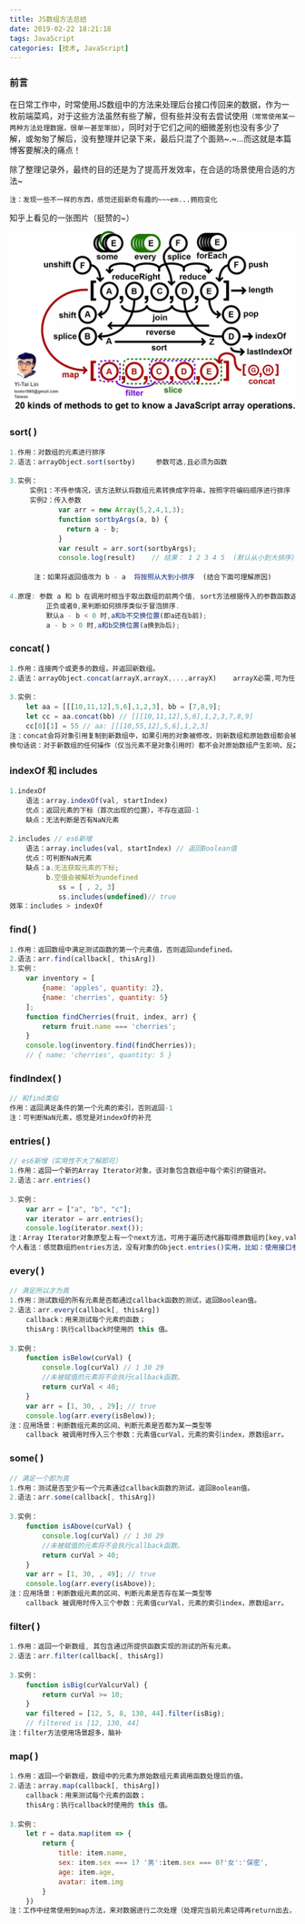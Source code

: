 ```yaml
---
title: JS数组方法总结
date: 2019-02-22 18:21:18
tags: JavaScript
categories: [技术, JavaScript]
---
```


### 前言

​	在日常工作中，时常使用JS数组中的方法来处理后台接口传回来的数据，作为一枚前端菜鸡，对于这些方法虽然有些了解，但有些并没有去尝试使用`（常常使用某一两种方法处理数据，很单一甚至笨拙）`，同时对于它们之间的细微差别也没有多少了解，或匆匆了解后，没有整理并记录下来，最后只混了个面熟~.~...而这就是本篇博客要解决的痛点！

​	除了整理记录外，最终的目的还是为了提高开发效率，在合适的场景使用合适的方法~

​	`注：发现一些不一样的东西，感觉还挺新奇有趣的~~~em...拥抱变化`

知乎上看见的一张图片（挺赞的~）

![img](/images/array/array.webp)

### sort( ) 

```javascript
1.作用：对数组的元素进行排序
2.语法：arrayObject.sort(sortby)     参数可选,且必须为函数

3.实例：
     实例1：不传参情况，该方法默认将数组元素转换成字符串，按照字符编码顺序进行排序
     实例2：传入参数
            var arr = new Array(5,2,4,1,3);
            function sortbyArgs(a, b) {
              return a - b;
            }
            var result = arr.sort(sortbyArgs);
            console.log(result)    // 结果： 1 2 3 4 5  (默认从小到大排序)
            
      注：如果将返回值改为 b - a  将按照从大到小排序  (结合下面可理解原因)
      
4.原理: 参数 a 和 b 在调用时相当于取出数组的前两个值, sort方法根据传入的参数函数返回值的          
         正负或者0,来判断如何排序类似于冒泡排序.
         默认a - b < 0 时,a和b不交换位置(即a还在b前);
         a - b > 0 时,a和b交换位置(a换到b后);
```

### concat( )

```javascript
1.作用：连接两个或更多的数组，并返回新数组。
2.语法：arrayObject.concat(arrayX,arrayX,...,arrayX)    arrayX必需,可为任意多个

3.实例：
	let aa = [[[10,11,12],5,6],1,2,3], bb = [7,8,9];
	let cc = aa.concat(bb) // [[[10,11,12],5,6],1,2,3,7,8,9]
    cc[0][1] = 55 // aa: [[[10,55,12],5,6],1,2,3]
注：concat会将对象引用复制到新数组中，如果引用的对象被修改，则新数组和原始数组都会被更改
换句话说：对于新数组的任何操作（仅当元素不是对象引用时）都不会对原始数组产生影响，反之亦然。
```

### indexOf 和 includes 

```javascript
1.indexOf
	语法：array.indexOf(val, startIndex)
	优点：返回元素的下标（首次出现的位置），不存在返回-1
	缺点：无法判断是否有NaN元素

2.includes // es6新增
	语法：array.includes(val, startIndex) // 返回Boolean值
	优点：可判断NaN元素
	缺点：a.无法获取元素的下标;
		 b.空值会被解析为undefined
            ss = [ , 2, 3]
            ss.includes(undefined)// true
效率：includes > indexOf
```

### find( )

```javascript
1.作用：返回数组中满足测试函数的第一个元素值，否则返回undefined。
2.语法：arr.find(callback[, thisArg])
3.实例：
	var inventory = [
    	{name: 'apples', quantity: 2},
    	{name: 'cherries', quantity: 5}
	];
	function findCherries(fruit, index, arr) { 
    	return fruit.name === 'cherries';
	}
	console.log(inventory.find(findCherries)); 
	// { name: 'cherries', quantity: 5 }
```

### findIndex( )

```javascript
// 和find类似
作用：返回满足条件的第一个元素的索引，否则返回-1
注：可判断NaN元素，感觉是对indexOf的补充
```



### entries( )

```javascript
// es6新增（实用性不大了解即可）
1.作用：返回一个新的Array Iterator对象，该对象包含数组中每个索引的键值对。
2.语法：arr.entries()

3.实例：
	var arr = ["a", "b", "c"];
	var iterator = arr.entries();
	console.log(iterator.next());
注：Array Iterator对象原型上有一个next方法，可用于遍历迭代器取得原数组的[key,value]。
个人看法：感觉数组的entries方法，没有对象的Object.entries()实用，比如：使用接口参数params对象拼接表格按钮的下载链接（entries() 结合 for...of 使用）
```

### every( )

```javascript
// 满足所以才为真
1.作用：测试数组的所有元素是否都通过callback函数的测试，返回Boolean值。
2.语法：arr.every(callback[, thisArg])
	callback：用来测试每个元素的函数；
	thisArg：执行callback时使用的 this 值。

3.实例：
	function isBelow(curVal) {
      	console.log(curVal) // 1 30 29
        //未被赋值的元素将不会执行callback函数。
  		return curVal < 40;
	}
	var arr = [1, 30, , 29]; // true 
	console.log(arr.every(isBelow));
注：应用场景：判断数组元素的区间、判断元素是否都为某一类型等
	callback 被调用时传入三个参数：元素值curVal，元素的索引index，原数组arr。
```

### some( )

```javascript
// 满足一个即为真
1.作用：测试是否至少有一个元素通过callback函数的测试，返回Boolean值。
2.语法：arr.some(callback[, thisArg])

3.实例：
	function isAbove(curVal) {
      	console.log(curVal) // 1 30 29
        //未被赋值的元素将不会执行callback函数。
  		return curVal > 40;
	}
	var arr = [1, 30, , 49]; // true 
	console.log(arr.every(isAbove));
注：应用场景：判断数组元素的区间、判断元素是否存在某一类型等
	callback 被调用时传入三个参数：元素值curVal，元素的索引index，原数组arr。
```

### filter( )

```javascript
1.作用：返回一个新数组, 其包含通过所提供函数实现的测试的所有元素。
2.语法：arr.filter(callback[, thisArg])

3.实例：
	function isBig(curValcurVal) {
  		return curVal >= 10;
	}
	var filtered = [12, 5, 8, 130, 44].filter(isBig);
	// filtered is [12, 130, 44]
注：filter方法使用场景超多，脑补
```

### map( )

```javascript
1.作用：返回一个新数组，数组中的元素为原始数组元素调用函数处理后的值。
2.语法：array.map(callback[, thisArg])
	callback：用来测试每个元素的函数；
	thisArg：执行callback时使用的 this 值。

3.实例：
	let r = data.map(item => {
    	return {
        	title: item.name,
        	sex: item.sex === 1? '男':item.sex === 0?'女':'保密',
        	age: item.age,
        	avatar: item.img
    	}
	})
注：工作中经常使用到map方法，来对数据进行二次处理（处理完当前元素记得再return出去，例如：对象）
```

